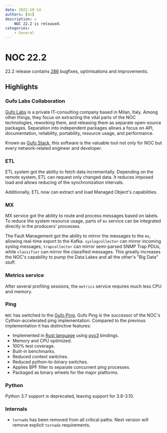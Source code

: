 ```yaml
---
date: 2022-10-14
authors: [dv]
description: >
    NOC 22.2 is released.
categories:
    - General
---
```


# NOC 22.2

22.2 release contains [286](https://code.getnoc.com/noc/noc/merge_requests?scope=all&state=merged&milestone_title=22.2) bugfixes, optimisations and improvements.

## Highlights

### Gufo Labs Collaboration

[Gufo Labs](https://gufolabs.com/) is a private IT-consulting company based in Milan, Italy.
Among other things, they focus on extracting the vital parts of the NOC technologies,
reworking them, and releasing them as separate open-source packages. Separation into 
independent packages allows a focus on API, documentation, reliability, portability, resource usage, and performance. 

Known as [Gufo Stack](https://gufolabs.com/products/gufo-stack/), this software is the valuable
tool not only for NOC but every network-related engineer and developer.

### ETL

ETL system got the ability to fetch data incrementally. Depending on the remote system, ETL can request only changed data. It reduces imposed load and allows reducing of the synchronization intervals.

Additionally, ETL now can extract and load Managed Object's capabilities.

### MX

MX service got the ability to route and process messages based on labels. To reduce the
system resource usage, parts of `mx` service can be integrated directly in the producers'
processes.

The Fault Management got the ability to mirror the messages to the `mx`, allowing
real-time export to the Kafka. `syslogcollector` can mirror incoming syslog messages,
`trapcollector` can mirror semi-parsed SNMP Trap PDUs, while `classifier`
can mirror the classified messages. This greatly increases the NOC's capability
to pump the Data Lakes and all the other's "Big Data" stuff.

### Metrics service

After several profiling sessions, the `metrics` service requires much less CPU and memory.

### Ping

`NOC` has switched to the [Gufo Ping](https://docs.gufolabs.com/gufo_ping/). Gufo Ping is the
successor of the NOC's Cython-accelerated ping implementation. Compared to the previous
implementation it has distinctive features:

* Implemented in [Rust language](https://www.rust-lang.org) using [pyo3](https://pyo3.rs/) bindings.
* Memory and CPU optimized.
* 100% test coverage.
* Built-in benchmarks.
* Reduced context switches.
* Reduced python-to-binary switches.
* Applies BPF filter to separate concurrent ping processes.
* Packaged as binary wheels for the major platforms.

### Python

Python 3.7 support is deprecated, leaving support for 3.8-3.10.

### Internals

* `tornado` has been removed from all critical paths. Next version will remove
  explicit `tornado` requirements.
